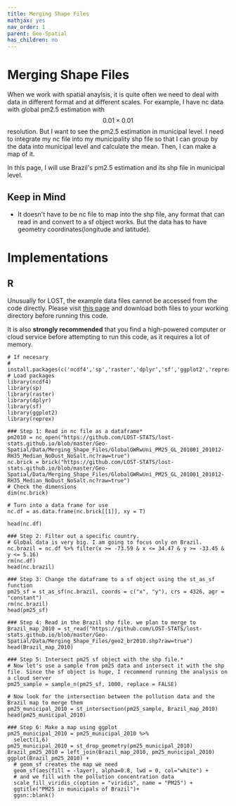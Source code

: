 ```yaml
---
title: Merging Shape Files
mathjax: yes
nav_order: 1
parent: Geo-Spatial
has_children: no
---
```


# Merging Shape Files

When we work with spatial anaylsis, it is quite often we need to deal with data in different format and at different scales. For example, I have nc data with global pm2.5 estimation with $$0.01\times 0.01$$ resolution. But I want to see the pm2.5 estimation in municipal level. I need to integrate my nc file into my municipality shp file so that I can group by the data into municipal level and calculate the mean. Then, I can make a map of it.

In this page, I will use Brazil's pm2.5 estimation and its shp file in municipal level.


## Keep in Mind
- It doesn't have to be nc file to map into the shp file, any format that can read in and convert to a sf object works. But the data has to have geometry coordinates(longitude and latitude).


# Implementations

## R

Unusually for LOST, the example data files cannot be accessed from the code directly. Please visit [this page](https://github.com/LOST-STATS/lost-stats.github.io/tree/source/Geo-Spatial/Data/Merging_Shape_Files) and download both files to your working directory before running this code.

It is also **strongly recommended** that you find a high-powered computer or cloud service before attempting to run this code, as it requires a lot of memory.

```r?skip=true&skipReason=data_too_large_to_run
# If necesary
# install.packages(c('ncdf4','sp','raster','dplyr','sf','ggplot2','reprex','ggsn'))
# Load packages
library(ncdf4)
library(sp)
library(raster)
library(dplyr)
library(sf)
library(ggplot2)
library(reprex)

### Step 1: Read in nc file as a dataframe*
pm2010 = nc_open("https://github.com/LOST-STATS/lost-stats.github.io/blob/master/Geo-Spatial/Data/Merging_Shape_Files/GlobalGWRwUni_PM25_GL_201001_201012-RH35_Median_NoDust_NoSalt.nc?raw=true")
nc.brick = brick("https://github.com/LOST-STATS/lost-stats.github.io/blob/master/Geo-Spatial/Data/Merging_Shape_Files/GlobalGWRwUni_PM25_GL_201001_201012-RH35_Median_NoDust_NoSalt.nc?raw=true")
# Check the dimensions
dim(nc.brick)

# Turn into a data frame for use
nc.df = as.data.frame(nc.brick[[1]], xy = T)

head(nc.df)

### Step 2: Filter out a specific country.
# Global data is very big. I am going to focus only on Brazil.
nc.brazil = nc.df %>% filter(x >= -73.59 & x <= 34.47 & y >= -33.45 & y <= 5.16)
rm(nc.df)
head(nc.brazil)

### Step 3: Change the dataframe to a sf object using the st_as_sf function
pm25_sf = st_as_sf(nc.brazil, coords = c("x", "y"), crs = 4326, agr = "constant")
rm(nc.brazil)
head(pm25_sf)

### Step 4: Read in the Brazil shp file. we plan to merge to
Brazil_map_2010 = st_read("https://github.com/LOST-STATS/lost-stats.github.io/blob/master/Geo-Spatial/Data/Merging_Shape_Files/geo2_br2010.shp?raw=true")
head(Brazil_map_2010)

### Step 5: Intersect pm25 sf object with the shp file.*
# Now let's use a sample from pm25 data and intersect it with the shp file. Since the sf object is huge, I recommend running the analysis on a cloud server
pm25_sample = sample_n(pm25_sf, 1000, replace = FALSE)

# Now look for the intersection between the pollution data and the Brazil map to merge them
pm25_municipal_2010 = st_intersection(pm25_sample, Brazil_map_2010)
head(pm25_municipal_2010)

### Step 6: Make a map using ggplot
pm25_municipal_2010 = pm25_municipal_2010 %>%
  select(1,6)
pm25_municipal_2010 = st_drop_geometry(pm25_municipal_2010)
Brazil_pm25_2010 = left_join(Brazil_map_2010, pm25_municipal_2010)
ggplot(Brazil_pm25_2010) +
  # geom_sf creates the map we need
  geom_sf(aes(fill = -layer), alpha=0.8, lwd = 0, col="white") +
  # and we fill with the pollution concentration data
  scale_fill_viridis_c(option = "viridis", name = "PM25") +
  ggtitle("PM25 in municipals of Brazil")+
  ggsn::blank()
```
